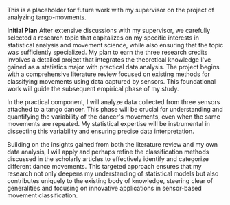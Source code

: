 This is a placeholder for future work with my supervisor on the project of analyzing tango-movments.

**Initial Plan**
After extensive discussions with my supervisor, we carefully selected a research topic that capitalizes on my specific interests in statistical analysis and movement science, while also ensuring that the topic was sufficiently specialized. My plan to earn the three research credits involves a detailed project that integrates the theoretical knowledge I've gained as a statistics major with practical data analysis. The project begins with a comprehensive literature review focused on existing methods for classifying movements using data captured by sensors. This foundational work will guide the subsequent empirical phase of my study.

In the practical component, I will analyze data collected from three sensors attached to a tango dancer. This phase will be crucial for understanding and quantifying the variability of the dancer's movements, even when the same movements are repeated. My statistical expertise will be instrumental in dissecting this variability and ensuring precise data interpretation.

Building on the insights gained from both the literature review and my own data analysis, I will apply and perhaps refine the classification methods discussed in the scholarly articles to effectively identify and categorize different dance movements. This targeted approach ensures that my research not only deepens my understanding of statistical models but also contributes uniquely to the existing body of knowledge, steering clear of generalities and focusing on innovative applications in sensor-based movement classification.
